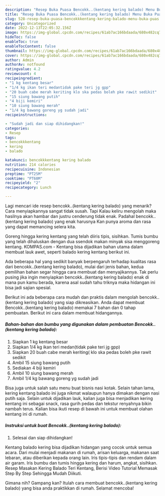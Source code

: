 ```yaml
---
description: "Resep Buka Puasa Bencokk..(kentang kering balado) Menu Buka Puas"
title: "Resep Buka Puasa Bencokk..(kentang kering balado) Menu Buka Puas"
slug: 528-resep-buka-puasa-bencokkkentang-kering-balado-menu-buka-puas
category: Uncategorized
date: 2022-12-13T22:05:32.156Z
image: https://img-global.cpcdn.com/recipes/61ab7ac166bdaada/680x482cq70/bencokkkentang-kering-balado-foto-resep-utama.jpg
hideToc: false
enableToc: true
enableTocContent: false
thumbnail: https://img-global.cpcdn.com/recipes/61ab7ac166bdaada/680x482cq70/bencokkkentang-kering-balado-foto-resep-utama.jpg
cover: https://img-global.cpcdn.com/recipes/61ab7ac166bdaada/680x482cq70/bencokkkentang-kering-balado-foto-resep-utama.jpg
author: Admin
authorAv: notfound
ratingvalue: 4.2
reviewcount: 4
recipeingredient:
- "1 kg kentang besar"
- "1/4 kg ikan teri medantidak pake teri jg gpp"
- "20 buah cabe merah keriting klo ska pedas boleh pke rawit sedikit"
- "15 siung bawang putih"
- "4 biji kemiri"
- "10 siung bawang merah"
- "1/4 kg bawang goreng yg sudah jadi"
recipeinstructions:

- "Sudah jadi dan siap dihidangkan!"
categories:
- Resep
tags:
- bencokkkentang
- kering
- balado

katakunci: bencokkkentang kering balado 
nutrition: 214 calories
recipecuisine: Indonesian
preptime: "PT25M"
cooktime: "PT60M"
recipeyield: "2"
recipecategory: Lunch

---
```



Lagi mencari ide resep bencokk..(kentang kering balado) yang menarik? Cara menyiapkannya sangat tidak susah. Tapi Kalau keliru mengolah maka hasilnya akan hambar dan justru cenderung tidak enak. Padahal bencokk..(kentang kering balado) yang enak harusnya Kan punya aroma dan rasa yang dapat memancing selera kita.


Goreng hingga kering kentang yang telah diiris tipis, sisihkan. Tumis bumbu yang telah dihaluskan dengan dua ssendok makan minyak sisa menggoreng kentang. KOMPAS.com - Kentang bisa dijadikan bahan utama dalam membuat lauk awet, seperti balado kering kentang berikut ini.

Ada beberapa hal yang sedikit banyak berpengaruh terhadap kualitas rasa dari bencokk..(kentang kering balado), mulai dari jenis bahan, kedua pemilihan bahan segar hingga cara membuat dan menyajikannya. Tak perlu pusing jika ingin menyiapkan bencokk..(kentang kering balado) enak di mana pun kamu berada, karena asal sudah tahu triknya maka hidangan ini bisa jadi sajian spesial.


Berikut ini ada beberapa cara mudah dan praktis dalam mengolah bencokk..(kentang kering balado) yang siap dikreasikan. Anda dapat membuat Bencokk..(kentang kering balado) memakai 7 bahan dan 0 tahap pembuatan. Berikut ini cara dalam membuat hidangannya.

<!--inarticleads1-->

##### Bahan-bahan dan bumbu yang digunakan dalam pembuatan Bencokk..(kentang kering balado):

1. Siapkan 1 kg kentang besar
1. Siapkan 1/4 kg ikan teri medan(tidak pake teri jg gpp)
1. Siapkan 20 buah cabe merah keriting( klo ska pedas boleh pke rawit sedikit
1. Ambil 15 siung bawang putih
1. Sediakan 4 biji kemiri
1. Ambil 10 siung bawang merah
1. Ambil 1/4 kg bawang goreng yg sudah jadi


Bisa juga untuk salah satu menu buat bisnis nasi kotak. Selain tahan lama, kering kentang balado ini juga nikmat walaupun hanya dimakan dengan nasi putih saja. Selain untuk dijadikan lauk, kalian juga bisa menjadikan kering kentang ini sebagai snack, rasa gurih pedas dan tekstur renyahnya bikin nambah terus. Kalian bisa ikuti resep di bawah ini untuk membuat olahan kentang ini di rumah. 

<!--inarticleads2-->

##### Instruksi untuk buat Bencokk..(kentang kering balado):


1. Selesai dan siap dihidangkan!

Kentang balado kering bisa dijadikan hidangan yang cocok untuk semua acara. Dari mulai menjadi makanan di rumah, arisan keluarga, makanan saat lebaran, atau diberikan kepada orang lain. Iris tipis-tipis dan rendam dalam air garam. Iris bumbu dan tumis hingga kering dan harum, angkat, sisihkan. Resep Masakan Kering Balado Teri Kentang, Berisi Video Tutorial Memasak Step By Step Sehingga Mudah Diikuti. 

Gimana nih? Gampang kan? Itulah cara membuat bencokk..(kentang kering balado) yang bisa anda praktikkan di rumah. Selamat mencoba!
